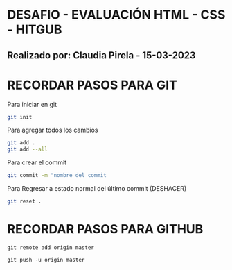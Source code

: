 # DESAFIO - EVALUACIÓN HTML - CSS - HITGUB
## Realizado por: Claudia Pirela - 15-03-2023

# RECORDAR PASOS PARA GIT
Para iniciar en git
```bash
git init
```
Para agregar todos los cambios
```bash
git add .
git add --all
```
Para crear el commit
```bash
git commit -m "nombre del commit
```
Para Regresar a estado normal del último commit (DESHACER)
```bash
git reset .
```

# RECORDAR PASOS PARA GITHUB
```
git remote add origin master
```
```
git push -u origin master
```

